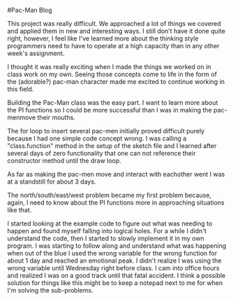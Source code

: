 #Pac-Man Blog

This project was really difficult. We approached a lot of things we covered and applied them in new and interesting ways.
I still don't have it done quite right, however, I feel like I've learned more about the thinking style programmers need to have to operate at a high capacity than in any other week's assignment. 

I thought it was really exciting when I made the things we worked on in class work on my own. Seeing those concepts come to life in the form of the (adorable?) pac-man character made me excited to continue working in this field. 

Building the Pac-Man class was the easy part. I want to learn more about the PI functions so I could be more successful than I was in making the pac-menmove their mouths. 

The for loop to insert several pac-men initially proved difficult purely because I had one simple code concept wrong. I was calling a "class.function" method in the setup of the sketch file and I learned after several days of zero functionality that one can not reference their constructor method until the draw loop. 

As far as making the pac-men move and interact with eachother went I was at a standstill for about 3 days. 

The north/south/east/west problem became my first problem because, again, I need to know about the PI functions more in approaching situations like that. 

I started looking at the example code to figure out what was needing to happen and found myself falling into logical holes. For a while I didn't understand the code, then I started to slowly implement it in my own program. I was starting to follow along and understand what was happening when out of the blue I used the wrong variable for the wrong function for about 1 day and reached an emotional peak. I didn't realize I was using the wrong variable until Wednesday right before class. I cam into office hours and realized I was on a good track until that fatal accident. I think a possible solution for things like this might be to keep a notepad next to me for when I'm solving the sub-problems.
